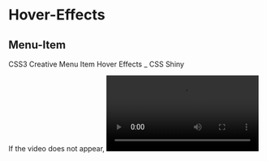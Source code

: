 # Hover-Effects

## Menu-Item
CSS3 Creative Menu Item Hover Effects _ CSS Shiny

If the video does not appear, ![Click on me](https://user-images.githubusercontent.com/94912743/177059357-74c9400f-5267-425d-bed2-0650ea6ec9b0.mp4)
